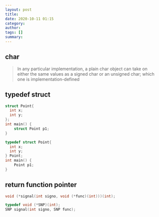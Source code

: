 ```yaml
---
layout: post
title:
date: 2020-10-11 01:15
category:
author:
tags: []
summary:
---
```


## char

> In any particular implementation,
> a plain char object can take on either the same values as a signed char or an unsigned char;
> which one is implementation-defined

## typedef struct

```c
struct Point{
  int x;
  int y;
};
int main() {
    struct Point p1;
}
```

```c
typedef struct Point{
  int x;
  int y;
} Point;
int main() {
    Point p1;
}
```

## return function pointer

```c
void (*signal(int signo, void (*func)(int)))(int);
```

```c
typedef void (*SNP)(int);
SNP signal(int signo, SNP func);
```
